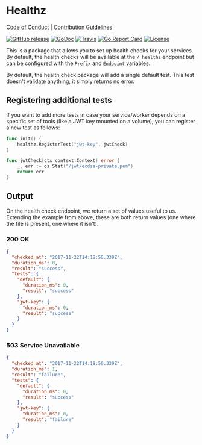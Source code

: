 # Healthz

[Code of Conduct](./.github/CODE_OF_CONDUCT.md) |
[Contribution Guidelines](./.github/CONTRIBUTING.md)

[![GitHub release](https://img.shields.io/github/tag/manifoldco/healthz.svg?label=latest)](https://github.com/manifoldco/healthz/releases)
[![GoDoc](https://img.shields.io/badge/godoc-reference-blue.svg)](https://godoc.org/github.com/manifoldco/healthz)
[![Travis](https://img.shields.io/travis/manifoldco/healthz/master.svg)](https://travis-ci.org/manifoldco/healthz)
[![Go Report Card](https://goreportcard.com/badge/github.com/manifoldco/healthz)](https://goreportcard.com/report/github.com/manifoldco/healthz)
[![License](https://img.shields.io/badge/license-BSD-blue.svg)](./LICENSE.md)

This is a package that allows you to set up health checks for your services. By
default, the health checks will be available at the `/_healthz` endpoint but can
be configured with the `Prefix` and `Endpoint` variables.

By default, the health check package will add a single default test. This test
doesn't validate anything, it simply returns no error.

## Registering additional tests

If you want to add more tests in case your service/worker depends on a specific
set of tools (like a JWT key mounted on a volume), you can register a new test
as follows:

```go
func init() {
    healthz.RegisterTest("jwt-key", jwtCheck)
}

func jwtCheck(ctx context.Context) error {
	_, err := os.Stat("/jwt/ecdsa-private.pem")
    return err
}
```

## Output

On the health check endpoint, we return a set of values useful to us. Extending
the example from above, these are both return values (one where the file is
present, one where it isn't).

### 200 OK
```json
{
  "checked_at": "2017-11-22T14:18:50.339Z",
  "duration_ms": 0,
  "result": "success",
  "tests": {
    "default": {
      "duration_ms": 0,
      "result": "success"
    },
    "jwt-key": {
      "duration_ms": 0,
      "result": "success"
    }
  }
}
```

### 503 Service Unavailable
```json
{
  "checked_at": "2017-11-22T14:18:50.339Z",
  "duration_ms": 1,
  "result": "failure",
  "tests": {
    "default": {
      "duration_ms": 0,
      "result": "success"
    },
    "jwt-key": {
      "duration_ms": 0,
      "result": "failure"
    }
  }
}
```
